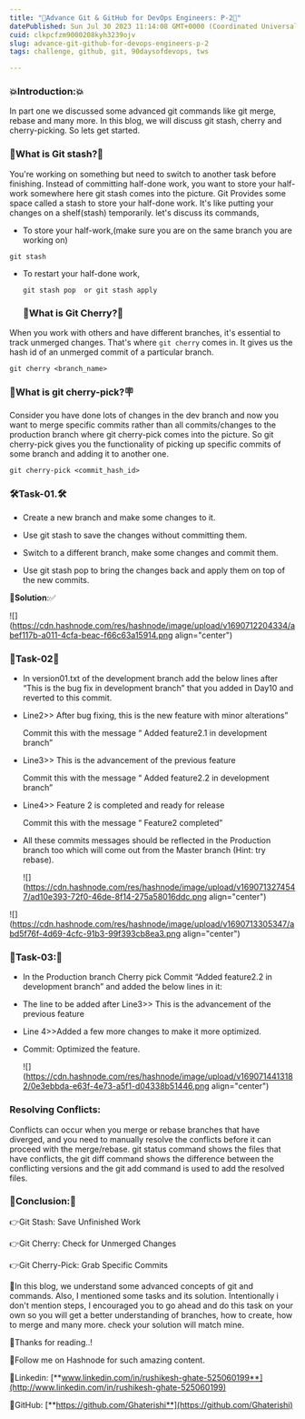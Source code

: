```yaml
---
title: "🚀Advance Git & GitHub for DevOps Engineers: P-2🚀"
datePublished: Sun Jul 30 2023 11:14:08 GMT+0000 (Coordinated Universal Time)
cuid: clkpcfzm9000208kyh3239ojv
slug: advance-git-github-for-devops-engineers-p-2
tags: challenge, github, git, 90daysofdevops, tws

---
```


### 💥Introduction:💥

In part one we discussed some advanced git commands like git merge, rebase and many more. In this blog, we will discuss git stash, cherry and cherry-picking. So lets get started.

### 👝What is Git stash?👝

You're working on something but need to switch to another task before finishing. Instead of committing half-done work, you want to store your half-work somewhere here git stash comes into the picture. Git Provides some space called a stash to store your half-done work. It's like putting your changes on a shelf(stash) temporarily. let's discuss its commands,

* To store your half-work,(make sure you are on the same branch you are working on)
    

```plaintext
git stash
```

* To restart your half-done work,
    
    ```plaintext
    git stash pop  or git stash apply
    ```
    
    ### 🍒What is Git Cherry?🍒
    

When you work with others and have different branches, it's essential to track unmerged changes. That's where `git cherry` comes in. It gives us the hash id of an unmerged commit of a particular branch.

```plaintext
git cherry <branch_name>
```

### 🍒What is git cherry-pick?🪧

Consider you have done lots of changes in the dev branch and now you want to merge specific commits rather than all commits/changes to the production branch where git cherry-pick comes into the picture. So git cherry-pick gives you the functionality of picking up specific commits of some branch and adding it to another one.

```plaintext
git cherry-pick <commit_hash_id>
```

### 🛠️Task-01.🛠️

* Create a new branch and make some changes to it.
    
* Use git stash to save the changes without committing them.
    
* Switch to a different branch, make some changes and commit them.
    
* Use git stash pop to bring the changes back and apply them on top of the new commits.
    

📌**Solution**:✅

![](https://cdn.hashnode.com/res/hashnode/image/upload/v1690712204334/abef117b-a011-4cfa-beac-f66c63a15914.png align="center")

### 🧐Task-02🧐

* In version01.txt of the development branch add the below lines after “This is the bug fix in development branch” that you added in Day10 and reverted to this commit.
    
* Line2&gt;&gt; After bug fixing, this is the new feature with minor alterations”
    
    Commit this with the message “ Added feature2.1 in development branch”
    
* Line3&gt;&gt; This is the advancement of the previous feature
    
    Commit this with the message “ Added feature2.2 in development branch”
    
* Line4&gt;&gt; Feature 2 is completed and ready for release
    
    Commit this with the message “ Feature2 completed”
    
* All these commits messages should be reflected in the Production branch too which will come out from the Master branch (Hint: try rebase).
    
    ![](https://cdn.hashnode.com/res/hashnode/image/upload/v1690713274547/ad10e393-72f0-46de-8f14-275a58016ddc.png align="center")
    

![](https://cdn.hashnode.com/res/hashnode/image/upload/v1690713305347/abd5f76f-4d69-4cfc-91b3-99f393cb8ea3.png align="center")

### 🎇Task-03:🎇

* In the Production branch Cherry pick Commit “Added feature2.2 in development branch” and added the below lines in it:
    
* The line to be added after Line3&gt;&gt; This is the advancement of the previous feature
    
* Line 4&gt;&gt;Added a few more changes to make it more optimized.
    
* Commit: Optimized the feature.
    
    ![](https://cdn.hashnode.com/res/hashnode/image/upload/v1690714413182/0e3ebbda-e63f-4e73-a5f1-d04338b51446.png align="center")
    

### Resolving Conflicts:

Conflicts can occur when you merge or rebase branches that have diverged, and you need to manually resolve the conflicts before it can proceed with the merge/rebase. git status command shows the files that have conflicts, the git diff command shows the difference between the conflicting versions and the git add command is used to add the resolved files.

### 🔁Conclusion:🔁

👉Git Stash: Save Unfinished Work

👉Git Cherry: Check for Unmerged Changes

👉Git Cherry-Pick: Grab Specific Commits

📌In this blog, we understand some advanced concepts of git and commands. Also, I mentioned some tasks and its solution. Intentionally i don't mention steps, I encouraged you to go ahead and do this task on your own so you will get a better understanding of branches, how to create, how to merge and many more. check your solution will match mine.

🙏Thanks for reading..!

🤝Follow me on Hashnode for such amazing content.

📌Linkedin: [**www.linkedin.com/in/rushikesh-ghate-525060199**](http://www.linkedin.com/in/rushikesh-ghate-525060199)

📌GitHub: [**https://github.com/Ghaterishi**](https://github.com/Ghaterishi)